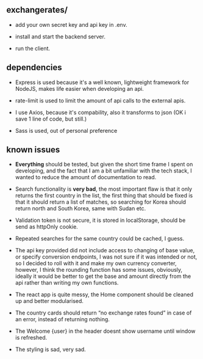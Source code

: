 ## exchangerates/

* add your own secret key and api key in .env. 

* install and start the backend server. 

* run the client. 

## dependencies

* Express is used because it's a well known, lightweight framework for NodeJS, makes life easier when developing an api. 

* rate-limit is used to limit the amount of api calls to the external apis.  

* I use Axios, because it's compability, also it transforms to json (OK i save 1 line of code, but still.)

* Sass is used, out of personal preference

## known issues

* **Everything** should be tested, but given the short time frame I spent on developing, and the fact that I am a bit unfamiliar with the tech stack, I wanted to reduce the amount of documentation to read. 

* Search functionality is **very bad**, the most important flaw is that it only returns the first country in the list, the first thing that should be fixed is that it should return a list of matches, so searching for Korea should return north and South Korea, same with Sudan etc.


* Validation token is not secure, it is stored in localStorage, should be send as httpOnly cookie.

* Repeated searches for the same country could be cached, I guess. 

* The api key provided did not include access to changing of base value, or specify conversion endpoints, I was not sure if it was intended or not, so I decided to roll with it and make my own currency converter, however, I think the rounding function has some issues, obviously, ideally it would be better to get the base and amount directly from the api rather than writing my own functions. 

* The react app is quite messy, the Home component should be cleaned up and better modularised.

* The country cards should return “no exchange rates found” in case of an error, instead of returning nothing.

* The Welcome {user} in the header doesnt show username until window is refreshed.

* The styling is sad, very sad. 
